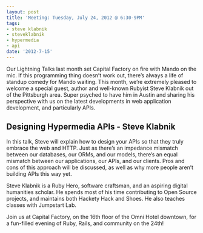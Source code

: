 ```yaml
---
layout: post
title: 'Meeting: Tuesday, July 24, 2012 @ 6:30-9PM'
tags:
- steve klabnik
- steveklabnik
- hypermedia
- api
date: '2012-7-15'
---
```

Our Lightning Talks last month set Capital Factory on fire with Mando on the mic. If this programming thing doesn’t work out, there’s always a life of standup comedy for Mando waiting. This month, we’re extremely pleased to welcome a special guest, author and well-known Rubyist Steve Klabnik out of the Pittsburgh area. Super psyched to have him in Austin and sharing his perspective with us on the latest developments in web application development, and particularly APIs.

## Designing Hypermedia APIs - Steve Klabnik

In this talk, Steve will explain how to design your APIs so that they truly embrace the web and HTTP. Just as there’s an impedance mismatch between our databases, our ORMs, and our models, there’s an equal mismatch between our applications, our APIs, and our clients. Pros and cons of this approach will be discussed, as well as why more people aren’t building APIs this way yet.

Steve Klabnik is a Ruby Hero, software craftsman, and an aspiring digital humanities scholar. He spends most of his time contributing to Open Source projects, and maintains both Hackety Hack and Shoes. He also teaches classes with Jumpstart Lab.

Join us at Capital Factory, on the 16th floor of the Omni Hotel downtown, for a fun-filled evening of Ruby, Rails, and community on the 24th!

